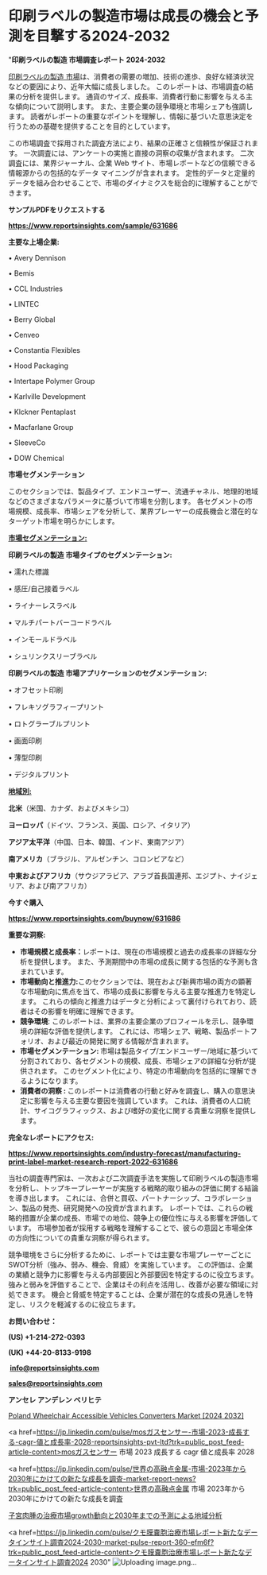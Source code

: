 # 印刷ラベルの製造市場は成長の機会と予測を目撃する2024-2032

"<strong>印刷ラベルの製造 市場調査レポート 2024-2032</strong>

<a href=https://www.reportsinsights.com/sample/631686>印刷ラベルの製造 市場</a>は、消費者の需要の増加、技術の進歩、良好な経済状況などの要因により、近年大幅に成長しました。 このレポートは、市場調査の結果の分析を提供します。 通貨のサイズ、成長率、消費者行動に影響を与える主な傾向について説明します。 また、主要企業の競争環境と市場シェアも強調します。 読者がレポートの重要なポイントを理解し、情報に基づいた意思決定を行うための基礎を提供することを目的としています。

この市場調査で採用された調査方法により、結果の正確さと信頼性が保証されます。 一次調査には、アンケートの実施と直接の洞察の収集が含まれます。 二次調査には、業界ジャーナル、企業 Web サイト、市場レポートなどの信頼できる情報源からの包括的なデータ マイニングが含まれます。 定性的データと定量的データを組み合わせることで、市場のダイナミクスを総合的に理解することができます。

<strong><b>サンプルPDFをリクエストする</b></strong>

<a href=https://www.reportsinsights.com/sample/631686><strong><u>https://www.reportsinsights.com/sample/631686</u></strong></a>

<strong>主要な上場企業:</strong>

• Avery Dennison

• Bemis

• CCL Industries

• LINTEC

• Berry Global

• Cenveo

• Constantia Flexibles

• Hood Packaging

• Intertape Polymer Group

• Karlville Development

• Klckner Pentaplast

• Macfarlane Group

• SleeveCo

• DOW Chemical

<strong>市場セグメンテーション</strong>

このセクションでは、製品タイプ、エンドユーザー、流通チャネル、地理的地域などのさまざまなパラメータに基づいて市場を分割します。 各セグメントの市場規模、成長率、市場シェアを分析して、業界プレーヤーの成長機会と潜在的なターゲット市場を明らかにします。

<strong><u>市場セグメンテーション</u></strong><strong><u>:</u></strong>

<strong>印刷ラベルの製造 市場タイプのセグメンテーション:</strong>

• 濡れた標識

• 感圧/自己接着ラベル

• ライナーレスラベル

• マルチパートバーコードラベル

• インモールドラベル

• シュリンクスリーブラベル

<strong>印刷ラベルの製造 市場アプリケーションのセグメンテーション:</strong>

• オフセット印刷

• フレキソグラフィープリント

• ロトグラーブルプリント

• 画面印刷

• 薄型印刷

• デジタルプリント

<strong><u>地域別</u></strong><strong><u>:</u></strong>

<strong>北米</strong>（米国、カナダ、およびメキシコ）

<strong>ヨーロッパ</strong>（ドイツ、フランス、英国、ロシア、イタリア）

<strong>アジア太平洋</strong>（中国、日本、韓国、インド、東南アジア）

<strong>南アメリカ</strong>（ブラジル、アルゼンチン、コロンビアなど）

<strong>中東およびアフリカ</strong>（サウジアラビア、アラブ首長国連邦、エジプト、ナイジェリア、および南アフリカ）

<strong>今すぐ購入</strong>

<a href=https://www.reportsinsights.com/buynow/631686><strong><u>https://www.reportsinsights.com/buynow/631686</u></strong></a>

<strong>重要な洞察:</strong>
<ul>
  <li><strong>市場規模と成長率：</strong>レポートは、現在の市場規模と過去の成長率の詳細な分析を提供します。 また、予測期間中の市場の成長に関する包括的な予測も含まれています。</li>
  <li><strong>市場動向と推進力:</strong>このセクションでは、現在および新興市場の両方の顕著な市場動向に焦点を当て、市場の成長に影響を与える主要な推進力を特定します。 これらの傾向と推進力はデータと分析によって裏付けられており、読者はその影響を明確に理解できます。</li>
  <li><strong>競争環境</strong>: このレポートは、業界の主要企業のプロフィールを示し、競争環境の詳細な評価を提供します。 これには、市場シェア、戦略、製品ポートフォリオ、および最近の開発に関する情報が含まれます。</li>
  <li><strong>市場セグメンテーション: </strong>市場は製品タイプ/エンドユーザー/地域に基づいて分割されており、各セグメントの規模、成長、市場シェアの詳細な分析が提供されます。 このセグメント化により、特定の市場動向を包括的に理解できるようになります。</li>
  <li><strong>消費者の洞察 : </strong>このレポートは消費者の行動と好みを調査し、購入の意思決定に影響を与える主要な要因を強調しています。 これは、消費者の人口統計、サイコグラフィックス、および嗜好の変化に関する貴重な洞察を提供します。</li>
</ul>
<strong>完全なレポートにアクセス:</strong>

<a href=https://www.reportsinsights.com/industry-forecast/manufacturing-print-label-market-research-report-2022-631686><strong><u><b>https://www.reportsinsights.com/industry-forecast/manufacturing-print-label-market-research-report-2022-631686</b></u></strong></a>

当社の調査専門家は、一次および二次調査手法を実施して印刷ラベルの製造市場を分析し、トップキープレーヤーが実施する戦略的取り組みの評価に関する結論を導き出します。 これには、合併と買収、パートナーシップ、コラボレーション、製品の発売、研究開発への投資が含まれます。 レポートでは、これらの戦略的措置が企業の成長、市場での地位、競争上の優位性に与える影響を評価しています。 市場参加者が採用する戦略を理解することで、彼らの意図と市場全体の方向性についての貴重な洞察が得られます。

競争環境をさらに分析するために、レポートでは主要な市場プレーヤーごとにSWOT分析（強み、弱み、機会、脅威）を実施しています。 この評価は、企業の業績と競争力に影響を与える内部要因と外部要因を特定するのに役立ちます。 強みと弱みを評価することで、企業はその利点を活用し、改善が必要な領域に対処できます。 機会と脅威を特定することは、企業が潜在的な成長の見通しを特定し、リスクを軽減するのに役立ちます。

<strong>お問い合わせ：</strong>

<strong>(US) +1-214-272-0393</strong>

<strong>(UK) +44-20-8133-9198</strong>

<strong> </strong><a href=info@reportsinsights.com><strong><u>info@reportsinsights.com</u></strong></a>

<a href=sales@reportsinsights.com><strong><u>sales@reportsinsights.com</u></strong></a>

<strong>アンセレ アンデレン ベリヒテ</strong>

<a href=https://www.linkedin.com/pulse/poland-wheelchair-accessible-vehicles-converters-market-tjtdf/>Poland Wheelchair Accessible Vehicles Converters Market [2024 2032]</a>

<a href=https://jp.linkedin.com/pulse/mosガスセンサー-市場-2023-成長する-cagr-値と成長率-2028-reportsinsights-pvt-ltd?trk=public_post_feed-article-content>mosガスセンサー 市場 2023 成長する cagr 値と成長率 2028</a>

<a href=https://jp.linkedin.com/pulse/世界の高融点金属-市場-2023年から2030年にかけての新たな成長を調査-market-report-news?trk=public_post_feed-article-content>世界の高融点金属 市場 2023年から2030年にかけての新たな成長を調査</a>

<a href=https://www.linkedin.com/pulse/子宮肉腫の治療市場growth動向と2030年までの予測による地域分析-reports-insights-expert-vmb3e/>子宮肉腫の治療市場growth動向と2030年までの予測による地域分析</a>

<a href=https://jp.linkedin.com/pulse/クモ膜嚢胞治療市場レポート新たなデータインサイト調査2024-2030-market-pulse-report-360-efm6f?trk=public_post_feed-article-content>クモ膜嚢胞治療市場レポート新たなデータインサイト調査2024 2030</a>"
![Uploading image.png…]()
